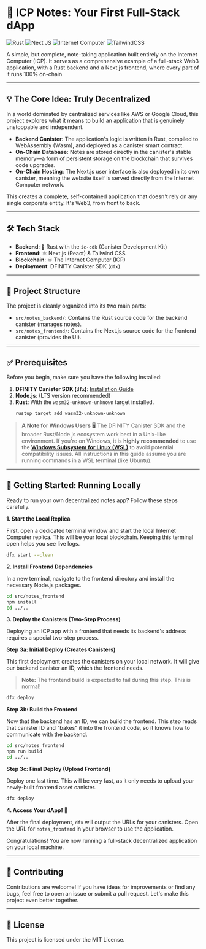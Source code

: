 # 📝 ICP Notes: Your First Full-Stack dApp

![Rust](https://img.shields.io/badge/rust-%23000000.svg?style=for-the-badge&logo=rust&logoColor=white)
![Next JS](https://img.shields.io/badge/Next-black?style=for-the-badge&logo=next.js&logoColor=white)
![Internet Computer](https://img.shields.io/badge/Internet%20Computer-3B00B9?style=for-the-badge&logo=internetcomputer&logoColor=white)
![TailwindCSS](https://img.shields.io/badge/tailwindcss-%2338B2AC.svg?style=for-the-badge&logo=tailwind-css&logoColor=white)

A simple, but complete, note-taking application built entirely on the Internet Computer (ICP). It serves as a comprehensive example of a full-stack Web3 application, with a Rust backend and a Next.js frontend, where every part of it runs 100% on-chain.

---

## 💡 The Core Idea: Truly Decentralized

In a world dominated by centralized services like AWS or Google Cloud, this project explores what it means to build an application that is genuinely unstoppable and independent.

-   **Backend Canister**: The application's logic is written in Rust, compiled to WebAssembly (Wasm), and deployed as a canister smart contract.
-   **On-Chain Database**: Notes are stored directly in the canister's stable memory—a form of persistent storage on the blockchain that survives code upgrades.
-   **On-Chain Hosting**: The Next.js user interface is also deployed in its own canister, meaning the website itself is served directly from the Internet Computer network.

This creates a complete, self-contained application that doesn't rely on any single corporate entity. It's Web3, from front to back.

---

## 🛠️ Tech Stack

-   **Backend**: 🦀 Rust with the `ic-cdk` (Canister Development Kit)
-   **Frontend**: ⚛️ Next.js (React) & Tailwind CSS
-   **Blockchain**: ♾️ The Internet Computer (ICP)
-   **Deployment**: DFINITY Canister SDK (`dfx`)

---

## 📂 Project Structure

The project is cleanly organized into its two main parts:

-   `src/notes_backend/`: Contains the Rust source code for the backend canister (manages notes).
-   `src/notes_frontend/`: Contains the Next.js source code for the frontend canister (provides the UI).

---

## ✅ Prerequisites

Before you begin, make sure you have the following installed:

1.  **DFINITY Canister SDK (`dfx`)**: [Installation Guide](https://internetcomputer.org/docs/current/developer-docs/setup/install/)
2.  **Node.js**: (LTS version recommended)
3.  **Rust**: With the `wasm32-unknown-unknown` target installed.
    ```bash
    rustup target add wasm32-unknown-unknown
    ```

> **A Note for Windows Users** 🖥️
> The DFINITY Canister SDK and the broader Rust/Node.js ecosystem work best in a Unix-like environment. If you're on Windows, it is **highly recommended** to use the **[Windows Subsystem for Linux (WSL)](https://learn.microsoft.com/en-us/windows/wsl/install)** to avoid potential compatibility issues. All instructions in this guide assume you are running commands in a WSL terminal (like Ubuntu).

---

## 🚀 Getting Started: Running Locally

Ready to run your own decentralized notes app? Follow these steps carefully.

**1. Start the Local Replica**

First, open a dedicated terminal window and start the local Internet Computer replica. This will be your local blockchain. Keeping this terminal open helps you see live logs.

```bash
dfx start --clean
```

**2. Install Frontend Dependencies**

In a new terminal, navigate to the frontend directory and install the necessary Node.js packages.

```bash
cd src/notes_frontend
npm install
cd ../..
```

**3. Deploy the Canisters (Two-Step Process)**

Deploying an ICP app with a frontend that needs its backend's address requires a special two-step process.

**Step 3a: Initial Deploy (Creates Canisters)**

This first deployment creates the canisters on your local network. It will give our backend canister an ID, which the frontend needs.

> **Note:** The frontend build is expected to fail during this step. This is normal!

```bash
dfx deploy
```

**Step 3b: Build the Frontend**

Now that the backend has an ID, we can build the frontend. This step reads that canister ID and "bakes" it into the frontend code, so it knows how to communicate with the backend.

```bash
cd src/notes_frontend
npm run build
cd ../..
```

**Step 3c: Final Deploy (Upload Frontend)**

Deploy one last time. This will be very fast, as it only needs to upload your newly-built frontend asset canister.

```bash
dfx deploy
```

**4. Access Your dApp! 🎉**

After the final deployment, `dfx` will output the URLs for your canisters. Open the URL for `notes_frontend` in your browser to use the application.

Congratulations! You are now running a full-stack decentralized application on your local machine.

---

## 🙌 Contributing

Contributions are welcome! If you have ideas for improvements or find any bugs, feel free to open an issue or submit a pull request. Let's make this project even better together.

---

## 📜 License

This project is licensed under the MIT License. 